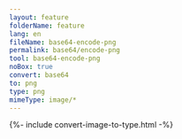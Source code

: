 ```yaml
---
layout: feature
folderName: feature
lang: en
fileName: base64-encode-png
permalink: base64/encode-png
tool: base64-encode-png
noBox: true
convert: base64
to: png
type: png
mimeType: image/*
---
```


{%- include convert-image-to-type.html -%}
